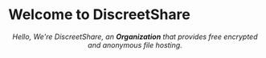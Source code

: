 
# Welcome to DiscreetShare

<p align="center">  
    <em>  
        Hello, We're DiscreetShare, an <b>Organization</b> that provides free encrypted and anonymous file hosting.  
    </em>  
</p>  
